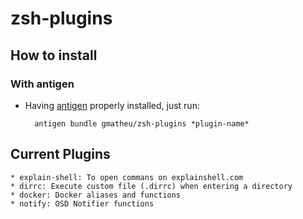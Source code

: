 zsh-plugins
=======================

How to install
--------------

### With antigen

* Having [antigen](http://github.com/zsh-users/antigen) properly installed, just run:

        antigen bundle gmatheu/zsh-plugins *plugin-name*

Current Plugins
---------------

    * explain-shell: To open commans on explainshell.com
    * dirrc: Execute custom file (.dirrc) when entering a directory
    * docker: Docker aliases and functions
    * notify: OSD Notifier functions
